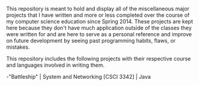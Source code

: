 This repository is meant to hold and display all of the miscellaneous major projects that I have written and more or less completed over the course of my computer science education since Spring 2014. These projects are kept here because they don't have much application outside of the classes they were written for and are here to serve as a personal reference and improve on future development by seeing past programming habits, flaws, or mistakes.

This repository includes the following projects with their respective course and languages involved in writing them. 

-"Battleship" | System and Networking [CSCI 3342] | Java

